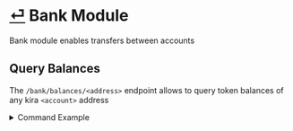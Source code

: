 # [⏎](README.md) Bank Module

Bank module enables transfers between accounts

## Query Balances

The `/bank/balances/<address>` endpoint allows to query token balances of any kira `<account>` address

<details> 
    <summary>Command Example</summary>
<pre>
ACCOUNT_NAME="test-1" && \
 KEYRING_PASSWORD="1234567890" && \
 RPC_ADDRESS="localhost:10002" && \
 ACCOUNT_ADDRESS=$(echo "$KEYRING_PASSWORD" | sekaid keys show $ACCOUNT_NAME -a) && \
 curl "$RPC_ADDRESS/bank/balances/$ACCOUNT_ADDRESS"
</pre>
Output Example
<pre>
{"height":"2538","result":[{
    "denom": "samoleans", "amount": "10000000" }, {
    "denom": "uatom", "amount": "100000000" }, {
    "denom": "ubtc", "amount": "100000000" }, {
    "denom": "ukex", "amount": "100000000000000" }, {
    "denom": "usent", "amount": "1000000"} ]}
</pre>
</details>

